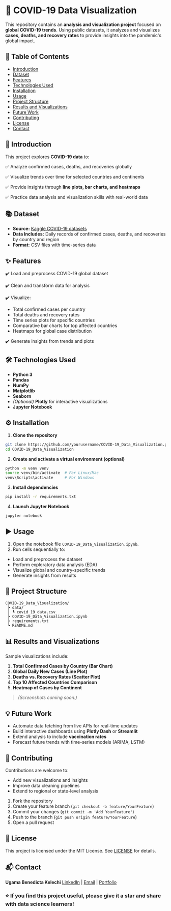 # 🦠 COVID-19 Data Visualization

This repository contains an **analysis and visualization project** focused on **global COVID-19 trends**. Using public datasets, it analyzes and visualizes **cases, deaths, and recovery rates** to provide insights into the pandemic's global impact.



## 📑 Table of Contents

* [Introduction](#introduction)
* [Dataset](#dataset)
* [Features](#features)
* [Technologies Used](#technologies-used)
* [Installation](#installation)
* [Usage](#usage)
* [Project Structure](#project-structure)
* [Results and Visualizations](#results-and-visualizations)
* [Future Work](#future-work)
* [Contributing](#contributing)
* [License](#license)
* [Contact](#contact)



## 📝 Introduction

This project explores **COVID-19 data** to:

✅ Analyze confirmed cases, deaths, and recoveries globally

✅ Visualize trends over time for selected countries and continents

✅ Provide insights through **line plots, bar charts, and heatmaps**

✅ Practice data analysis and visualization skills with real-world data



## 📚 Dataset

* **Source:** [Kaggle COVID-19 datasets]()
* **Data Includes:** Daily records of confirmed cases, deaths, and recoveries by country and region
* **Format:** CSV files with time-series data



## ✨ Features

✔️ Load and preprocess COVID-19 global dataset

✔️ Clean and transform data for analysis

✔️ Visualize:

* Total confirmed cases per country
* Total deaths and recovery rates
* Time series plots for specific countries
* Comparative bar charts for top affected countries
* Heatmaps for global case distribution

✔️ Generate insights from trends and plots



## 🛠️ Technologies Used

* **Python 3**
* **Pandas**
* **NumPy**
* **Matplotlib**
* **Seaborn**
* *(Optional)* **Plotly** for interactive visualizations
* **Jupyter Notebook**



## ⚙️ Installation

1. **Clone the repository**

```bash
git clone https://github.com/yourusername/COVID-19_Data_Visualization.git
cd COVID-19_Data_Visualization
```

2. **Create and activate a virtual environment (optional)**

```bash
python -m venv venv
source venv/bin/activate  # For Linux/Mac
venv\Scripts\activate     # For Windows
```

3. **Install dependencies**

```bash
pip install -r requirements.txt
```

4. **Launch Jupyter Notebook**

```bash
jupyter notebook
```



## ▶️ Usage

1. Open the notebook file `COVID-19_Data_Visualization.ipynb`.
2. Run cells sequentially to:

* Load and preprocess the dataset
* Perform exploratory data analysis (EDA)
* Visualize global and country-specific trends
* Generate insights from results



## 📁 Project Structure

```
COVID-19_Data_Visualization/
 ┣ data/
 ┃ ┗ covid_19_data.csv
 ┣ COVID-19_Data_Visualization.ipynb
 ┣ requirements.txt
 ┗ README.md
```



## 📊 Results and Visualizations

Sample visualizations include:

1. **Total Confirmed Cases by Country (Bar Chart)**
2. **Global Daily New Cases (Line Plot)**
3. **Deaths vs. Recovery Rates (Scatter Plot)**
4. **Top 10 Affected Countries Comparison**
5. **Heatmap of Cases by Continent**

> *(Screenshots coming soon.)*



## 💡 Future Work

* Automate data fetching from live APIs for real-time updates
* Build interactive dashboards using **Plotly Dash** or **Streamlit**
* Extend analysis to include **vaccination rates**
* Forecast future trends with time-series models (ARIMA, LSTM)



## 🤝 Contributing

Contributions are welcome to:

* Add new visualizations and insights
* Improve data cleaning pipelines
* Extend to regional or state-level analysis

1. Fork the repository
2. Create your feature branch (`git checkout -b feature/YourFeature`)
3. Commit your changes (`git commit -m 'Add YourFeature'`)
4. Push to the branch (`git push origin feature/YourFeature`)
5. Open a pull request



## 📄 License

This project is licensed under the MIT License. See [LICENSE](LICENSE) for details.



## 📬 Contact

**Ugama Benedicta Kelechi**
[LinkedIn](www.linkedin.com/in/ugama-benedicta-kelechi-codergirl-103041300) | [Email](mailto:ugamakelechi501@gmail.com) | [Portfolio](#)



### ⭐️ If you find this project useful, please give it a star and share with data science learners!


